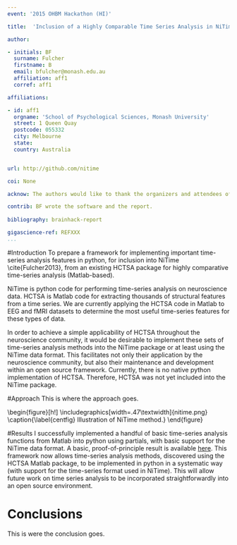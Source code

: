 ```yaml
---
event: '2015 OHBM Hackathon (HI)'

title:  'Inclusion of a Highly Comparable Time Series Analysis in NiTime'

author:

- initials: BF
  surname: Fulcher
  firstname: B
  email: bfulcher@monash.edu.au
  affiliation: aff1
  corref: aff1

affiliations: 

- id: aff1
  orgname: 'School of Psychological Sciences, Monash University'
  street: 1 Queen Quay
  postcode: 055332
  city: Melbourne
  state: 
  country: Australia


url: http://github.com/nitime

coi: None

acknow: The authors would like to thank the organizers and attendees of the 2015 OHBM Hackathon.

contrib: BF wrote the software and the report.
  
bibliography: brainhack-report

gigascience-ref: REFXXX
...
```


#Introduction
To prepare a framework for implementing important time-series analysis features in python, for inclusion into NiTime \cite{Fulcher2013}, from an existing HCTSA package for highly comparative time-series analysis (Matlab-based). 

NiTime is python code for performing time-series analysis on neuroscience data. HCTSA is Matlab code for extracting thousands of structural features from a time series. We are currently applying the HCTSA code in Matlab to EEG and fMRI datasets to determine the most useful time-series features for these types of data. 

In order to achieve a simple applicability of HCTSA throughout the neuroscience community, it would be desirable to implement these sets of time-series analysis methods into the NiTime package or at least using the NiTime data format. This facilitates not only their application by the neuroscience community, but also their maintenance and development within an open source framework. Currently, there is no native python implementation of HCTSA. Therefore, HCTSA was not yet included into the NiTime package. 


#Approach
This is where the approach goes.

\begin{figure}[h!]
  \includegraphics[width=.47\textwidth]{nitime.png}
  \caption{\label{centfig} Illustration of NiTime method.}
\end{figure}


#Results
I successfully implemented a handful of basic time-series analysis functions from Matlab into python using partials, with basic support for the NiTime data format. A basic, proof-of-principle result is available [here](https://github.com/benfulcher/hctsa_python). This framework now allows time-series analysis methods, discovered using the HCTSA Matlab package, to be implemented in python in a systematic way (with support for the time-series format used in NiTime). This will allow future work on time series analysis to be incorporated straightforwardly into an open source environment.

# Conclusions
This is were the conclusion goes.